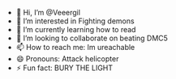 - 👋 Hi, I’m @Veeergil
- 👀 I’m interested in Fighting demons
- 🌱 I’m currently learning how to read
- 💞️ I’m looking to collaborate on beating DMC5
- 📫 How to reach me: Im ureachable
- 😄 Pronouns: Attack helicopter
- ⚡ Fun fact: BURY THE LIGHT

<!---
Veeergil/Veeergil is a ✨ special ✨ repository because its `README.md` (this file) appears on your GitHub profile.
You can click the Preview link to take a look at your changes.
--->
